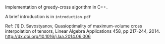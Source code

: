 Implementation of greedy-cross algorithm in C++. 

A brief introduction is in `introduction.pdf`

Ref:
[1] D. Savostyanov, Quasioptimality of maximum-volume cross interpolation of tensors, Linear Algebra Applications 458, pp 217-244, 2014. http://dx.doi.org/10.1016/j.laa.2014.06.006
